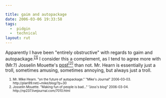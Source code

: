 ```yaml
---

title: gaim and autopackage
date: 2006-03-06 19:33:58
tags:
  -  pidgin
  -  technical
layout: rut
---
```


<p>Apparently I have been "entirely obstructive" with regards to gaim and autopackage.<sup><a href="http://plan99.net/~mike/blog/?p=30" title="on the future of autopackage">[1]</a></sup>  I consider this a complement, as I tend to agree more with (Mr.?) Josselin Mouette's <a href="http://np237.livejournal.com/7010.html" title="Making fun of people is bad...">post<sup>[2]</sup></a> than not.  Mr. Hearn is essentially just a troll, sometimes amusing, sometimes annoying, but always just a troll.</p>


<ol><font size="-2"><li><font size="-2">Mr. Mike Hearn.  "on the future of autopackage."  "Mike's Journal" 2006-03-03.  http://plan99.net/~mike/blog/?p=30</font></li><li><font size="-2">Josselin Mouette.  "Making fun of people is bad..." "Joss's blog"  2006-03-04.  http://np237.livejournal.com/7010.html</font></li></font></ol>

